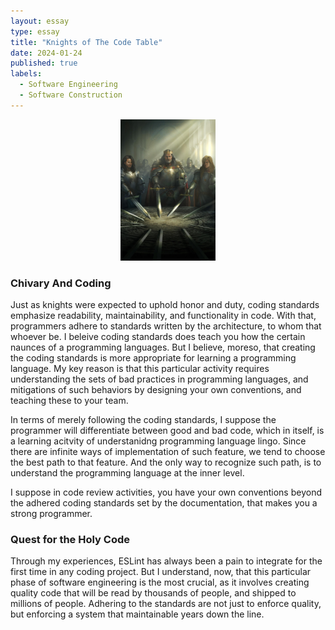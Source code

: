 ```yaml
---
layout: essay
type: essay
title: "Knights of The Code Table"
date: 2024-01-24
published: true
labels:
  - Software Engineering
  - Software Construction
---
```


<div style="text-align: center;">
    <img src="../img/knights/before-meme.jpg" alt="Knights of the round table" style="width:30%; height:30%;">
</div>

### Chivary And Coding

Just as knights were expected to uphold honor and duty, coding standards emphasize readability, maintainability, and functionality in code. With that, programmers adhere to standards written by the architecture, to whom that whoever be. I beleive coding standards does teach you how the certain naunces of a programming languages. But I believe, moreso, that creating the coding standards is more appropriate for learning a programming language. My key reason is that this particular activity requires understanding the sets of bad practices in programming languages, and mitigations of such behaviors by designing your own conventions, and teaching these to your team.

In terms of merely following the coding standards, I suppose the programmer will differentiate between good and bad code, which in itself, is a learning acitvity of understanidng programming language lingo. Since there are infinite ways of implementation of such feature, we tend to choose the best path to that feature. And the only way to recognize such path, is to understand the programming language at the inner level.

I suppose in code review activities, you have your own conventions beyond the adhered coding standards set by the documentation, that makes you a strong programmer.


### Quest for the Holy Code

Through my experiences, ESLint has always been a pain to integrate for the first time in any coding project. But I understand, now, that this particular phase of software engineering is the most crucial, as it involves creating quality code that will be read by thousands of people, and shipped to millions of people. Adhering to the standards are not just to enforce quality, but enforcing a system that maintainable years down the line.
